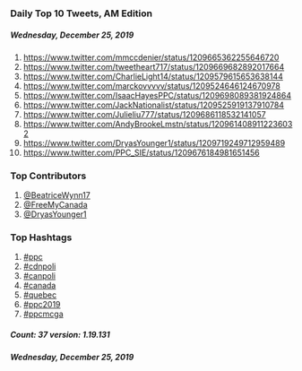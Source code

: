 ### Daily Top 10 Tweets, AM Edition
##### Wednesday, December 25, 2019
 1) https://www.twitter.com/mmccdenier/status/1209665362255646720
 2) https://www.twitter.com/tweetheart717/status/1209669682892017664
 3) https://www.twitter.com/CharlieLight14/status/1209579615653638144
 4) https://www.twitter.com/marckovvvvv/status/1209524646124670978
 5) https://www.twitter.com/IsaacHayesPPC/status/1209698089381924864
 6) https://www.twitter.com/JackNationalist/status/1209525919137910784
 7) https://www.twitter.com/Julieliu777/status/1209686118532141057
 8) https://www.twitter.com/AndyBrookeLmstn/status/1209614089112236032
 9) https://www.twitter.com/DryasYounger1/status/1209719249712959489
10) https://www.twitter.com/PPC_SIE/status/1209676184981651456

### Top Contributors
  1) [@BeatriceWynn17](https://www.twitter.com/BeatriceWynn17)
  2) [@FreeMyCanada](https://www.twitter.com/FreeMyCanada)
  3) [@DryasYounger1](https://www.twitter.com/DryasYounger1)


### Top Hashtags

  1) [#ppc](https://www.twitter.com/hashtag/ppc)
  2) [#cdnpoli](https://www.twitter.com/hashtag/cdnpoli)
  3) [#canpoli](https://www.twitter.com/hashtag/canpoli)
  4) [#canada](https://www.twitter.com/hashtag/canada)
  5) [#quebec](https://www.twitter.com/hashtag/quebec)
  6) [#ppc2019](https://www.twitter.com/hashtag/ppc2019)
  7) [#ppcmcga](https://www.twitter.com/hashtag/ppcmcga)

##### Count: 37	version: 1.19.131
##### Wednesday, December 25, 2019

